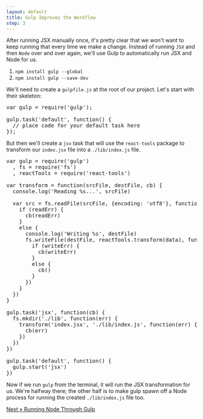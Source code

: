 ```yaml
---
layout: default
title: Gulp Improves the Workflow
step: 3
---
```

After running JSX manually once, it's pretty clear that we won't want to keep running that every time we make a change.  Instead of running `JSX` and then `Node` over and over again, we'll use Gulp to automatically run JSX and Node for us.

1. `npm install gulp --global`
1. `npm install gulp --save-dev`

We'll need to create a `gulpfile.js` at the root of our project.  Let's start with their skeleton:

<pre class="brush: js">
var gulp = require('gulp');

gulp.task('default', function() {
  // place code for your default task here
});
</pre>

But then we'll create a `jsx` task that will use the `react-tools` package to transform our `index.jsx` file into a `./lib/index.js` file.

<pre class="brush: js">
var gulp = require('gulp')
  , fs = require('fs')
  , reactTools = require('react-tools')

var transform = function(srcFile, destFile, cb) {
  console.log('Reading %s...', srcFile)

  var src = fs.readFile(srcFile, {encoding: 'utf8'}, function(readErr, data) {
    if (readErr) {
      cb(readErr)
    }
    else {
      console.log('Writing %s', destFile)
      fs.writeFile(destFile, reactTools.transform(data), function(writeErr) {
        if (writeErr) {
          cb(writeErr)
        }
        else {
          cb()
        }
      })
    }
  })
}

gulp.task('jsx', function(cb) {
  fs.mkdir('./lib', function(err) {
    transform('index.jsx', './lib/index.js', function(err) {
      cb(err)
    })
  })
})

gulp.task('default', function() {
  gulp.start('jsx')
})
</pre>

Now if we run `gulp` from the terminal, it will run the JSX transformation for us.  We're halfway there; the other half is to make gulp spawn off a Node process for running the created `./lib/index.js` file too.

[Next » Running Node Through Gulp](04-gulp-node)
